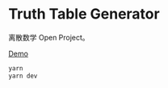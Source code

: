 # Truth Table Generator

离散数学 Open Project。

[Demo](https://ouuan.github.io/truth-table-generator)

```bash
yarn
yarn dev
```
